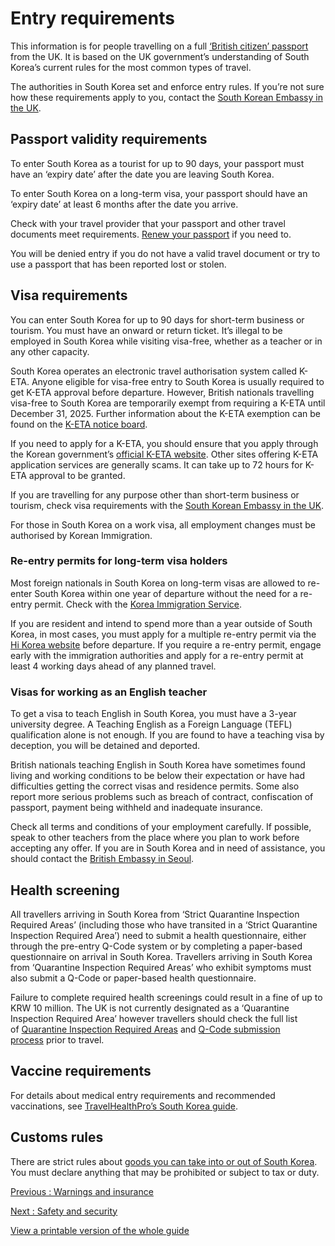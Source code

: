 # Entry requirements

This information is for people travelling on a full [‘British citizen’ passport](https://www.gov.uk/types-of-british-nationality) from the UK. It is based on the UK government’s understanding of South Korea’s current rules for the most common types of travel.

The authorities in South Korea set and enforce entry rules. If you’re not sure how these requirements apply to you, contact the [South Korean Embassy in the UK](https://overseas.mofa.go.kr/gb-en/index.do).

## Passport validity requirements

To enter South Korea as a tourist for up to 90 days, your passport must have an ‘expiry date’ after the date you are leaving South Korea.

To enter South Korea on a long-term visa, your passport should have an ‘expiry date’ at least 6 months after the date you arrive.

Check with your travel provider that your passport and other travel documents meet requirements. [Renew your passport](https://www.gov.uk/renew-adult-passport/renew) if you need to.

You will be denied entry if you do not have a valid travel document or try to use a passport that has been reported lost or stolen.

## Visa requirements

You can enter South Korea for up to 90 days for short-term business or tourism. You must have an onward or return ticket. It’s illegal to be employed in South Korea while visiting visa-free, whether as a teacher or in any other capacity.

South Korea operates an electronic travel authorisation system called K-ETA. Anyone eligible for visa-free entry to South Korea is usually required to get K-ETA approval before departure. However, British nationals travelling visa-free to South Korea are temporarily exempt from requiring a K-ETA until December 31, 2025. Further information about the K-ETA exemption can be found on the [K-ETA notice board](https://www.k-eta.go.kr/portal/board/viewboardlist.do?tmpltNm=notice&locale=EN).

If you need to apply for a K-ETA, you should ensure that you apply through the Korean government’s [official K-ETA website](https://www.k-eta.go.kr/portal/apply/index.do). Other sites offering K-ETA application services are generally scams. It can take up to 72 hours for K-ETA approval to be granted.

If you are travelling for any purpose other than short-term business or tourism, check visa requirements with the [South Korean Embassy in the UK](http://overseas.mofa.go.kr/gb-en/index.do).

For those in South Korea on a work visa, all employment changes must be authorised by Korean Immigration.

### Re-entry permits for long-term visa holders

Most foreign nationals in South Korea on long-term visas are allowed to re-enter South Korea within one year of departure without the need for a re-entry permit. Check with the [Korea Immigration Service](https://www.visa.go.kr/openPage.do?MENU_ID=10101&LANG_TYPE=EN).

If you are resident and intend to spend more than a year outside of South Korea, in most cases, you must apply for a multiple re-entry permit via the [Hi Korea website](https://www.hikorea.go.kr/Main.pt) before departure. If you require a re-entry permit, engage early with the immigration authorities and apply for a re-entry permit at least 4 working days ahead of any planned travel.

### Visas for working as an English teacher

To get a visa to teach English in South Korea, you must have a 3-year university degree. A Teaching English as a Foreign Language (TEFL) qualification alone is not enough. If you are found to have a teaching visa by deception, you will be detained and deported.

British nationals teaching English in South Korea have sometimes found living and working conditions to be below their expectation or have had difficulties getting the correct visas and residence permits. Some also report more serious problems such as breach of contract, confiscation of passport, payment being withheld and inadequate insurance.

Check all terms and conditions of your employment carefully. If possible, speak to other teachers from the place where you plan to work before accepting any offer. If you are in South Korea and in need of assistance, you should contact the [British Embassy in Seoul](https://www.gov.uk/world/organisations/british-embassy-seoul).

## Health screening

All travellers arriving in South Korea from ‘Strict Quarantine Inspection Required Areas’ (including those who have transited in a ‘Strict Quarantine Inspection Required Area’) need to submit a health questionnaire, either through the pre-entry Q-Code system or by completing a paper-based questionnaire on arrival in South Korea. Travellers arriving in South Korea from ‘Quarantine Inspection Required Areas’ who exhibit symptoms must also submit a Q-Code or paper-based health questionnaire.

Failure to complete required health screenings could result in a fine of up to KRW 10 million. The UK is not currently designated as a ‘Quarantine Inspection Required Area’ however travellers should check the full list of [Quarantine Inspection Required Areas](https://qcode.kdca.go.kr/qco/bbs/BD_selectBbs.do?q_bbsSn=1016&q_bbsDocNo=20241220165453831&q_clsfNo=2&q_searchKeyTy=&q_searchVal=&q_currPage=1&q_sortName=&q_sortOrder=&) and [Q-Code submission process](https://qcode.kdca.go.kr/qco/guide.do) prior to travel.

## Vaccine requirements

For details about medical entry requirements and recommended vaccinations, see [TravelHealthPro’s South Korea guide](https://travelhealthpro.org.uk/country/120/korea-south#Vaccine_Recommendations).

## Customs rules

There are strict rules about [goods you can take into or out of South Korea](https://www.customs.go.kr/english/cm/cntnts/cntntsView.do?mi=8069&cntntsId=2743). You must declare anything that may be prohibited or subject to tax or duty.

[Previous
:
Warnings and insurance](/foreign-travel-advice/south-korea)

[Next
:
Safety and security](/foreign-travel-advice/south-korea/safety-and-security)

[View a printable version of the whole guide](/foreign-travel-advice/south-korea/print)